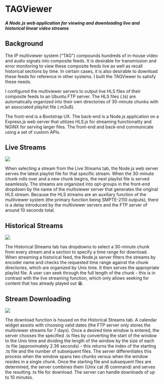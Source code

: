 # TAGViewer
##### A Node.js web application for viewing and downloading live and historical linear video streams

## Background
The IP multiviewer system ("TAG") compounds hundreds of in-house video and audio signals into composite feeds. It is desirable for transmission and error monitoring to view these composite feeds live as well as recall historical sections by time. In certain cases, it is also desirable to download these feeds for reference in other systems. I built the TAGViewer to satisfy these needs.

I configured the multiviewer servers to output live HLS files of their composite feeds to an Ubuntu FTP server. The HLS files (.ts) are automatically organized into their own directories of 30-minute chunks with an associated playlist file (.m3u8).

The front-end is a Bootstrap UX. The back-end is a Node.js application on a Express.js web server that utilizes HLS.js for streaming functionality and NGINX for serving larger files. The front-end and back-end communicate using a set of custom APIs. 

## Live Streams
![](https://github.com/morgsimmons95/TAGViewer/blob/main/TV_live.gif)

When selecting a stream from the Live Streams tab, the Node.js web server serves the latest playlist file for that specific stream. When the 30-minute chunk rolls over and a new chunk begins, the next playlist file is served seamlessly. The streams are organized into opt-groups in the front-end dropdown by the name of the multiviewer server that generates the original HLS stream. Because the HLS streams are an auxiliary function of the multiviewer system (the primary function being SMPTE-2110 outputs), there is a delay introduced by the multiviewer servers and the FTP server of around 10 seconds total.

## Historical Streams
![](https://github.com/morgsimmons95/TAGViewer/blob/main/TV_historical.gif)

The Historical Streams tab has dropdowns to select a 30-minute chunk from every stream and a section to specify a time range for download. When streaming a historical feed, the Node.js server filters the streams by encoder name and checks the requested time range against the chunk directories, which are organized by Unix time. It then serves the appropriate playlist file. A user can seek through the full length of the chunk - this is in contrast with the live streaming function, which only allows seeking for content that has already played out 😁. 

## Stream Downloading

![](https://github.com/morgsimmons95/TAGViewer/blob/main/TV_download.gif)

The download function is housed on the Historical Streams tab. A calendar widget assists with choosing valid dates (the FTP server only stores the multiviewer streams for 7 days). Once a desired time window is entered, the server chooses the specified .ts files by converting the start of the window to the Unix time and dividing the length of the window by the size of each .ts file (approximately 2.36 seconds) - this returns the index of the starting .ts file and the number of subsequent files. The server differentiates this process when the window spans two chunks versus when the window resides in a single chunk. Once the starting file and subsequent files are determined, the server combines them (Unix cat /B command) and serves the resulting .ts file for download. The server can handle downloads of up to 10 minutes.
